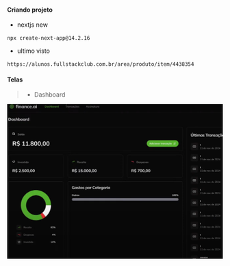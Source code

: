 

#### Criando projeto

* nextjs new
```
npx create-next-app@14.2.16
```

* ultimo visto
```
https://alunos.fullstackclub.com.br/area/produto/item/4438354
```

#### Telas

> * Dashboard
<img src="./screens/dashboard.png" alt="" />